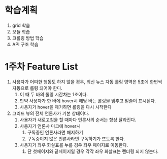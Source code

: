 # 학습계획

1. grid 학습
2. 모듈 학습
3. 크롤링 방법 학습
4. API 구조 학습

# 1주차 Feature List

1. 사용자가 어떠한 행동도 하지 않을 경우, 최신 뉴스 자동 롤링 영역은 5초에 한번씩 자동으로 롤링 되어야 한다.
   1. 이 때 두 바의 롤링 시간차는 1초이다.
   2. 만약 사용자가 한 바에 hover시 해당 바는 롤링을 멈추고 밑줄이 표시된다.
   3. 사용자가 hover을 제거하면 롤링을 다시 시작한다
2. 그리드 뷰의 전체 언론사가 기본 상태이다.
   1. 사용자가 새로고침을 할 때마다 언론사의 순서는 항상 달라진다.
   2. 사용자가 언론사 마크에 hover시
      1. 구독중인 언론사라면 해지하기
      2. 구독중이지 않은 언론사라면 구독하기가 뜨도록 한다.
   3. 사용자가 좌우 화살표를 누를 경우 좌우 페이지로 이동한다.
      1. 단 첫페이지와 끝페이지일 경우 각각 좌우 화살표는 렌더링 되지 않는다.
